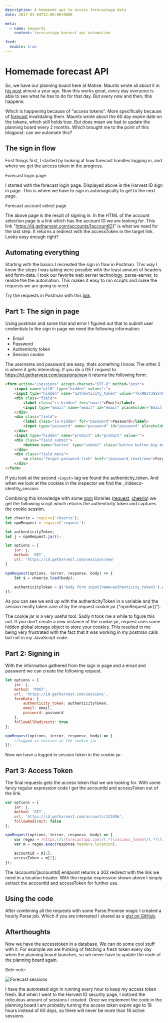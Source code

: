 ```yaml
---
description: A homemade api to access forecastapp data
date: 2017-03-04T12:00:00+0000

meta:
  - name: keywords
    content: forecastapp harvest api automation

feed:
  enable: true
---
```


# Homemade forecast API

So, we have our planning board here at Matise. Maurits wrote all about it in [his post](https://blog.matise.nl/our-planning-board-on-a-second-screen-ab072d6e28ed) almost a year ago. Now this works great, every day everyone is able to see what he has to do for that day. But every now and then, this happens:

<image-element source="2017/matise-planning-display-broken" width="740" height="555" alt="broken planning display" />

Which is happening because of "access tokens". More specifically because of [forecast](https://forecastapp.com) invalidating them. Maurits wrote about the 60 day expire date on the tokens, which still holds true. But does mean we had to update the planning board every 2 months. Which brought me to the point of this blogpost: can we automate this?

## The sign in flow
First things first, I started by looking at how forecast handles logging in, and where we get the access token in the progress.

<image-element source="2017/forecast-login-page" width="740" height="449" alt="Forecast login page" type="png" />
Forecast login page

I started with the forecast login page. Displayed above is the Harvest ID sign in page. This is where we have to sign in automagically to get to the next page.

<image-element source="2017/forecast-account-select-page" width="740" height="449" alt="Forecast account select page" type="png" />
Forecast account select page

The above page is the result of signing in. In the HTML of the account selection page is a link which has the account ID we are looking for. This link "https://id.getharvest.com/accounts/[accountID]" is what we need for the last step. It returns a redirect with the accessToken in the target link. Looks easy enough right?

## Automating everything
Starting with the basics I recreated the sign in flow in Postman. This way I knew the steps I was taking were possible with the least amount of headers and form-data. I took our favorite web server technology, parse-server, to realize the the automation. This makes it easy to run scripts and make the requests we are going to need.

Try the requests in Postman with this [link](https://www.getpostman.com/collections/7a58cbfb4894804f5ea6).

## Part 1: The sign in page
Using postman and some trial and error I figured out that to submit user credentials to the sign in page we need the following information:

- Email
- Password
- Authenticity token
- Session cookie

The username and password are easy, thats something I know. The other 2 is where it gets interesting. If you do a GET request to https://id.getharvest.com/sessions/new it returns the following form:

```html
<form action="/sessions" accept-charset="UTF-8" method="post">
	<input name="utf8" type="hidden" value="✓">
	<input type="hidden" name="authenticity_token" value="TkxN8xY3GSk7WI+cbpM7F1lPVMFcFAJKPNyASckeUvxNNBgYGqNkSmmxmNkYRWJJvi2ycEWztsBWv/QtmmyQug==">
	<div class="field">
		<label class="is-hidden" for="email">Email</label>
		<input type="email" name="email" id="email" placeholder="Email" autofocus="autofocus" autocapitalize="none">
	</div>
	<div class="field">
		<label class="is-hidden" for="password">Password</label>
		<input type="password" name="password" id="password" placeholder="Password">
	</div>
	<input type="hidden" name="product" id="product" value="">
	<div class="field submit">
		<button name="button" type="submit" class="button button-big button-full button-primary" id="log-in">Sign In</button>
	</div>
	<div class="field meta">
		<a class="forgot-password-link" href="/password_reset/new">Forgot your password?</a>
	</div>
</form>
```

If you look at the second `<input>` tag we found the authenticity_token. And when we look at the cookies in the inspector we find the _iridesco-identity_session.

<image-element source="2017/forecast-identity-cookie" width="740" height="230" alt="Forecast identity cookie" type="png" />

Combining this knowledge with some [npm](https://www.npmjs.com/) libraries ([request](https://www.npmjs.com/package/request), [cheerio](https://www.npmjs.com/package/cheerio)) we get the following script which returns the authenticity token and captures the cookie session.

```javascript
let cheerio = require('cheerio');
let npmRequest = require('request');

let authenticityToken;
let j = npmRequest.jar();

let options = {
	jar: j,
	method: 'GET',
	url: 'https://id.getharvest.com/sessions/new'
}

npmRequest(options, (error, response, body) => {
	let $ = cheerio.load(body);

	authenticityToken = $('body form input[name=authenticity_token]').attr('value');
});
```

As you can see we end up with the authenticityToken in a variable and the session neatly taken care of by the request cookie jar ("npmRequest.jar()").

The cookie jar is a very useful tool. Sadly it took me a while to figure this out. If you don’t create a new instance of the cookie jar, request uses some hidden global storage object to store your cookies. This resulted in me being very frustrated with the fact that it was working in my postman calls but not in my JavaScript code.

## Part 2: Signing in
With the information gathered from the sign in page and a email and password we can create the following request.

```javascript
let options = {
	jar: j,
	method: 'POST',
	url: 'https://id.getharvest.com/sessions',
	formData: {
		authenticity_token: authenticityToken,
		email: email,
		password: password
	},
	followAllRedirects: true
};

npmRequest(options, (error, response, body) => {
	//Logged in session in the cookie jar
});
```

Now we have a logged in session token in the cookie jar.

## Part 3: Access Token
The final requests gets the access token that we are looking for. With some fancy regular expression code I get the accountId and accessToken out of the link.

```javascript
var options = {
	jar: j,
	method: 'GET',
	url: 'https://id.getharvest.com/accounts/123456',
	followRedirect: false
};

npmRequest(options, (error, response, body) => {
	var regex = /https:\/\/forecastapp.com\/(.*)\/access_token\/(.*)\?/;
	var m = regex.exec(response.headers.location);

	accountId = m[1];
	accessToken = m[2];
});
```

The /accounts/[accountId] endpoint returns a 302 redirect with the link we need in a location header. With the regular expression shown above I simply extract the accountId and accessToken for further use.

## Using the code
After combining all the requests with some Parse.Promise magic I created a hourly Parse job. Which if you are interested I shared as a [gist on GitHub](https://gist.github.com/SHoogland/c9a7bf9622583d78a3d3223d5c9f6e53).

## Afterthoughts
Now we have the accesstoken in a database. We can do some cool stuff with it. For example we are thinking of fetching a fresh token every day when the planning board launches, so we never have to update the code of the planning board again.

Side note:

![Forecast sessions](https://www.shoogland.com/images/shoogland-com/2017/forecast-sessions.gif)

I have the automated sign in running every hour to keep my access token fresh. But when I went to the Harvest ID security page, I noticed the ridiculous amount of sessions I created. Once we implement the code in the planning board I am probably turning the access token expire age to 18 hours instead of 60 days, so there will never be more than 18 active sessions.

<disqus />
